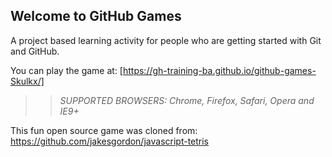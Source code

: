 ## Welcome to GitHub Games

A project based learning activity for people who are getting started with Git and GitHub.

You can play the game at: [https://gh-training-ba.github.io/github-games-Skulkx/]

>> _*SUPPORTED BROWSERS*: Chrome, Firefox, Safari, Opera and IE9+_

This fun open source game was cloned from: https://github.com/jakesgordon/javascript-tetris
